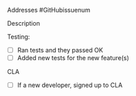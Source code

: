 Addresses #GitHubissuenum

Description

Testing:

- [ ] Ran tests and they passed OK
- [ ] Added new tests for the new feature(s)

CLA

- [ ] If a new developer, signed up to CLA
